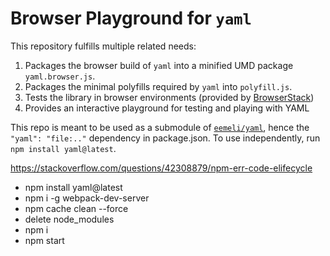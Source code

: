 # Browser Playground for `yaml`

This repository fulfills multiple related needs:

1. Packages the browser build of `yaml` into a minified UMD package `yaml.browser.js`.
2. Packages the minimal polyfills required by `yaml` into `polyfill.js`.
3. Tests the library in browser environments (provided by [BrowserStack](http://browserstack.com/))
4. Provides an interactive playground for testing and playing with YAML

This repo is meant to be used as a submodule of [`eemeli/yaml`](https://github.com/eemeli/yaml), hence the `"yaml": "file:.."` dependency in package.json. To use independently, run `npm install yaml@latest`.

https://stackoverflow.com/questions/42308879/npm-err-code-elifecycle

- npm install yaml@latest
- npm i -g webpack-dev-server
- npm cache clean --force
- delete node_modules
- npm i
- npm start
